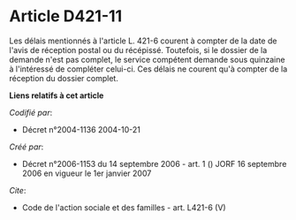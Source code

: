 # Article D421-11

Les délais mentionnés à l'article L. 421-6 courent à compter de la date de l'avis de réception postal ou du récépissé.
Toutefois, si le dossier de la demande n'est pas complet, le service compétent demande sous quinzaine à l'intéressé de
compléter celui-ci. Ces délais ne courent qu'à compter de la réception du dossier complet.

**Liens relatifs à cet article**

_Codifié par_:

  - Décret n°2004-1136 2004-10-21

_Créé par_:

  - Décret n°2006-1153 du 14 septembre 2006 - art. 1 () JORF 16 septembre 2006 en vigueur le 1er janvier 2007

_Cite_:

  - Code de l'action sociale et des familles - art. L421-6 (V)
